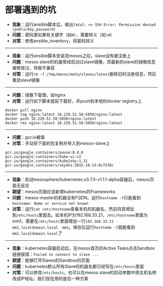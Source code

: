 # 部署遇到的坑

- **现象**：运行ansible脚本后，输出`fatal: => SSH Error: Permission denied (publickey,password)`
- **问题**：密码里如果有关键字（如`#`），需要转义（如`\#`）
- **对策**：修改ansible_inventory，将密码转义

---

- **现象**：运行ansible脚本安装完mesos之后，slave没有被注册上
- **问题**：mesos slave的机器曾经启动过slave镜像，而最新的slave的镜像信息被修改过，导致不兼容
- **对策**：运行`rm -f /tmp/mesos/meta/slaves/latest`删除旧的注册信息，然后重启slave镜像

---

- **问题**：镜像下载慢，如nginx
- **对策**：运行如下脚本提前下载好，并push到本地的docker registry上

 ```
docker pull nginx
docker tag nginx:latest 10.229.51.58:5050/nginx:latest
docker push 10.229.51.58:5050/nginx:latest
docker rmi nginx:latest 10.229.51.58:5050/nginx:latest
```


---

- **问题**：gcr.io被墙
- **对策**：手动将下面的包复制并导入到mesos-slave上  

 ```
gcr.io/google_containers/pause:0.8.0
gcr.io/google_containers/kube-ui:v2
gcr.io/google_containers/kube2sky:1.11
gcr.io/google_containers/skydns:2015-10-13-8c72f8c
```

---

- **现象**：启动mesosphere/kubernetes:v0.7.0-v1.1.1-alpha容器后，mesos页面无反应
- **期望**：mesos页面应该新增kubernetes的Frameworks
- **问题**：mesos-master的机器没有FQDN。运行`hostname -f`只能看到`hostname: Name or service not known`
- **对策**：运行`cat /etc/hostname`查看本机的机器名，然后将其增加到`/etc/hosts`里面去。如本机IP为192.168.33.21，`/etc/hostname`里面为mm1，需要在`/etc/hosts`里面增加一行`192.168.33.21  mm1.localdomain.local  mm1`。保存后运行`hostname -f`就能看到`mm1.localdomain.local`了

---

- **现象**：kubernetes容器启动后，在mesos首页的Active Tasks点击Sandbox链接报错：`Failed to connect to slave ...`
- **期望**：能够打开Slaves的Sandbox的页面
- **问题**：kubernetes默认所有Slave的机器名都已经写在`/etc/hosts`里面
- **对策**：可以修改`/etc/hosts`，也可以在mesos slave的启动参数中把主机名修改成IP地址。我们现在用的是后一种方案
